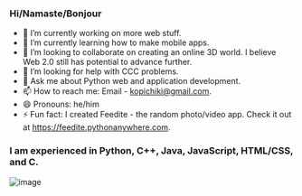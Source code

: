 ### Hi/Namaste/Bonjour

- 🔭 I’m currently working on more web stuff.
- 🌱 I’m currently learning how to make mobile apps.
- 👯 I’m looking to collaborate on creating an online 3D world. I believe Web 2.0 still has potential to advance further.
- 🤔 I’m looking for help with CCC problems.
- 💬 Ask me about Python web and application development.
- 📫 How to reach me: Email - kopichiki@gmail.com.
- 😄 Pronouns: he/him
- ⚡ Fun fact: I created Feedite - the random photo/video app. Check it out at https://feedite.pythonanywhere.com.


### I am experienced in Python, C++, Java, JavaScript, HTML/CSS, and C.

![image](https://user-images.githubusercontent.com/84334654/181661028-22d4f815-b794-4685-a497-a83c5822c362.png)
